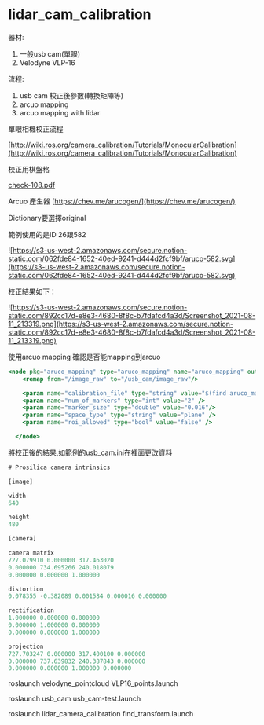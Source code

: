 # lidar_cam_calibration
器材:

1. 一般usb cam(單眼)
2. Velodyne VLP-16

流程:

1.  usb cam 校正後參數(轉換矩陣等)
2. arcuo mapping
3. arcuo mapping with lidar

單眼相機校正流程

[http://wiki.ros.org/camera_calibration/Tutorials/MonocularCalibration](http://wiki.ros.org/camera_calibration/Tutorials/MonocularCalibration)

校正用棋盤格

[check-108.pdf](https://s3-us-west-2.amazonaws.com/secure.notion-static.com/f4b1e795-1852-4e34-8372-49a9ca61bae4/check-108.pdf)

Arcuo 產生器 [https://chev.me/arucogen/](https://chev.me/arucogen/)

Dictionary要選擇original

範例使用的是ID 26跟582

![https://s3-us-west-2.amazonaws.com/secure.notion-static.com/062fde84-1652-40ed-9241-d444d2fcf9bf/aruco-582.svg](https://s3-us-west-2.amazonaws.com/secure.notion-static.com/062fde84-1652-40ed-9241-d444d2fcf9bf/aruco-582.svg)

校正結果如下：

![https://s3-us-west-2.amazonaws.com/secure.notion-static.com/892cc17d-e8e3-4680-8f8c-b7fdafcd4a3d/Screenshot_2021-08-11_213319.png](https://s3-us-west-2.amazonaws.com/secure.notion-static.com/892cc17d-e8e3-4680-8f8c-b7fdafcd4a3d/Screenshot_2021-08-11_213319.png)

使用arcuo mapping 確認是否能mapping到arcuo

```jsx
<node pkg="aruco_mapping" type="aruco_mapping" name="aruco_mapping" output="screen">
    <remap from="/image_raw" to="/usb_cam/image_raw"/>

    <param name="calibration_file" type="string" value="$(find aruco_mapping)/data/usb_cam.ini" /> 
    <param name="num_of_markers" type="int" value="2" />
    <param name="marker_size" type="double" value="0.016"/>
    <param name="space_type" type="string" value="plane" />
    <param name="roi_allowed" type="bool" value="false" />

  </node>
```

將校正後的結果,如範例的usb_cam.ini在裡面更改資料

```jsx
# Prosilica camera intrinsics

[image]

width
640

height
480

[camera]

camera matrix
727.079910 0.000000 317.463020
0.000000 734.695266 240.018079
0.000000 0.000000 1.000000

distortion
0.078355 -0.382089 0.001584 0.000016 0.000000

rectification
1.000000 0.000000 0.000000
0.000000 1.000000 0.000000
0.000000 0.000000 1.000000

projection
727.703247 0.000000 317.400100 0.000000
0.000000 737.639832 240.387843 0.000000
0.000000 0.000000 1.000000 0.000000
```

roslaunch velodyne_pointcloud VLP16_points.launch

roslaunch usb_cam usb_cam-test.launch

roslaunch lidar_camera_calibration find_transform.launch
